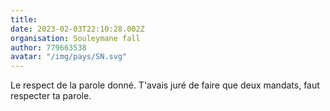 ```yaml
---
title: 
date: 2023-02-03T22:10:28.002Z
organisation: Souleymane fall
author: 779663538
avatar: "/img/pays/SN.svg"
---
```


Le respect de la parole donné. T'avais juré de faire que deux mandats, faut respecter ta parole.
